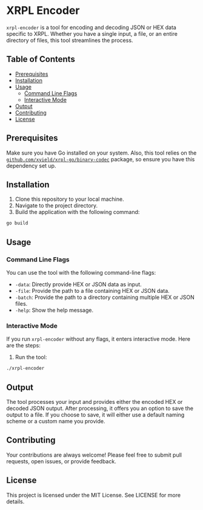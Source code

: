 # XRPL Encoder

`xrpl-encoder` is a tool for encoding and decoding JSON or HEX data specific to XRPL. Whether you have a single input, a file, or an entire directory of files, this tool streamlines the process.

## Table of Contents
- [Prerequisites](#prerequisites)
- [Installation](#installation)
- [Usage](#usage)
  - [Command Line Flags](#command-line-flags)
  - [Interactive Mode](#interactive-mode)
- [Output](#output)
- [Contributing](#contributing)
- [License](#license)

## Prerequisites

Make sure you have Go installed on your system. Also, this tool relies on the [`github.com/xyield/xrpl-go/binary-codec`](https://github.com/xyield/xrpl-go/binary-codec) package, so ensure you have this dependency set up.

## Installation

1. Clone this repository to your local machine.
2. Navigate to the project directory.
3. Build the application with the following command:

```bash
go build
```
## Usage

### Command Line Flags

You can use the tool with the following command-line flags:

- `-data`: Directly provide HEX or JSON data as input.
- `-file`: Provide the path to a file containing HEX or JSON data.
- `-batch`: Provide the path to a directory containing multiple HEX or JSON files.
- `-help`: Show the help message.

### Interactive Mode

If you run `xrpl-encoder` without any flags, it enters interactive mode. Here are the steps:

1. Run the tool:
```bash
./xrpl-encoder
```

## Output
The tool processes your input and provides either the encoded HEX or decoded JSON output. After processing, it offers you an option to save the output to a file. If you choose to save, it will either use a default naming scheme or a custom name you provide.

## Contributing
Your contributions are always welcome! Please feel free to submit pull requests, open issues, or provide feedback.

## License
This project is licensed under the MIT License. See LICENSE for more details.
